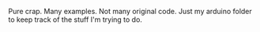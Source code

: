 Pure crap. Many examples. Not many original code. Just my arduino folder to keep track of the stuff I'm trying to do.
